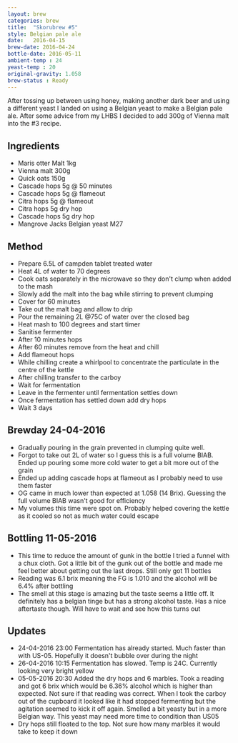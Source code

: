 ```yaml
---
layout: brew
categories: brew
title:  "Skorubrew #5"
style: Belgian pale ale
date:   2016-04-15
brew-date: 2016-04-24
bottle-date: 2016-05-11
ambient-temp : 24
yeast-temp : 20
original-gravity: 1.058
brew-status : Ready
---
```


After tossing up between using honey, making another dark beer and using a different yeast I landed on using a Belgian yeast to make a Belgian pale ale. After some advice from my LHBS I decided to add 300g of Vienna malt into the #3 recipe. 

Ingredients
-----

* Maris otter Malt 1kg
* Vienna malt 300g
* Quick oats 150g
* Cascade hops 5g @ 50 minutes
* Cascade hops 5g @ flameout
* Citra hops 5g @ flameout
* Citra hops 5g dry hop
* Cascade hops 5g dry hop
* Mangrove Jacks Belgian yeast M27

Method
-------

* Prepare 6.5L of campden tablet treated water
* Heat 4L of water to 70 degrees
* Cook oats separately in the microwave so they don't clump when added to the mash
* Slowly add the malt into the bag while stirring to prevent clumping
* Cover for 60 minutes
* Take out the malt bag and allow to drip
* Pour the remaining 2L @75C of water over the closed bag
* Heat mash to 100 degrees and start timer
* Sanitise fermenter
* After 10 minutes hops
* After 60 minutes remove from the heat and chill
* Add flameout hops
* While chilling create a whirlpool to concentrate the particulate in the centre of the kettle
* After chilling transfer to the carboy
* Wait for fermentation
* Leave in the fermenter until fermentation settles down
* Once fermentation has settled down add dry hops
* Wait 3 days

Brewday 24-04-2016
----------

* Gradually pouring in the grain prevented in clumping quite well.
* Forgot to take out 2L of water so I guess this is a full volume BIAB. Ended up pouring some more cold water to get a bit more out of the grain
* Ended up adding cascade hops at flameout as I probably need to use them faster
* OG came in much lower than expected at 1.058 (14 Brix). Guessing the full volume BIAB wasn't good for efficiency
* My volumes this time were spot on. Probably helped covering the kettle as it cooled so not as much water could escape

Bottling 11-05-2016
-----------
* This time to reduce the amount of gunk in the bottle I tried a funnel with a chux cloth. Got a little bit of the gunk out of the bottle and made me feel better about getting out the last drops. Still only got 11 bottles
* Reading was 6.1 brix meaning the FG is 1.010 and the alcohol will be 6.4% after bottling
* The smell at this stage is amazing but the taste seems a little off. It definitely has a belgian tinge but has a strong alcohol taste. Has a nice aftertaste though. Will have to wait and see how this turns out

Updates
-------
* 24-04-2016 23:00 Fermentation has already started. Much faster than with US-05. Hopefully it doesn't bubble over during the night
* 26-04-2016 10:15 Fermentation has slowed. Temp is 24C. Currently looking very bright yellow
* 05-05-2016 20:30 Added the dry hops and 6 marbles. Took a reading and got 6 brix which would be 6.36% alcohol which is higher than expected. Not sure if that reading was correct. When I took the carboy out of the cupboard it looked like it had stopped fermenting but the agitation seemed to kick it off again. Smelled a bit yeasty but in a more Belgian way. This yeast may need more time to condition than US05
* Dry hops still floated to the top. Not sure how many marbles it would take to keep it down
